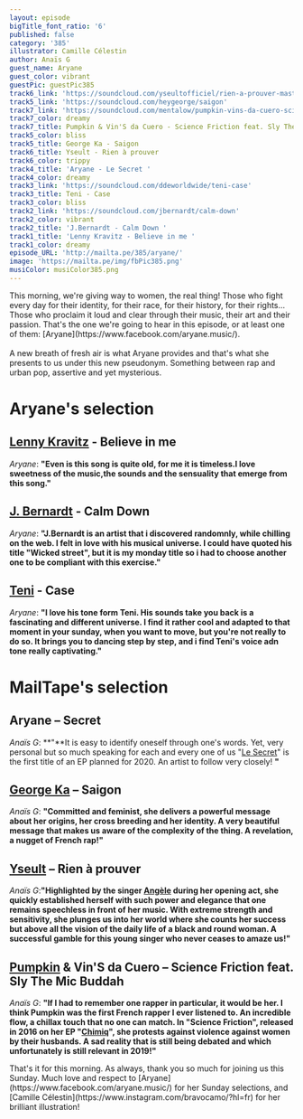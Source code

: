 ```yaml
---
layout: episode
bigTitle_font_ratio: '6'
published: false
category: '385'
illustrator: Camille Célestin
author: Anaïs G
guest_name: Aryane
guest_color: vibrant
guestPic: guestPic385
track6_link: 'https://soundcloud.com/yseultofficiel/rien-a-prouver-masterdisk-europe'
track5_link: 'https://soundcloud.com/heygeorge/saigon'
track7_link: 'https://soundcloud.com/mentalow/pumpkin-vins-da-cuero-science-friction'
track7_color: dreamy
track7_title: Pumpkin & Vin'S da Cuero - Science Friction feat. Sly The Mic Buddah
track5_color: bliss
track5_title: George Ka - Saigon
track6_title: Yseult - Rien à prouver
track6_color: trippy
track4_title: 'Aryane - Le Secret '
track4_color: dreamy
track3_link: 'https://soundcloud.com/ddeworldwide/teni-case'
track3_title: Teni - Case
track3_color: bliss
track2_link: 'https://soundcloud.com/jbernardt/calm-down'
track2_color: vibrant
track2_title: 'J.Bernardt - Calm Down '
track1_title: 'Lenny Kravitz - Believe in me '
track1_color: dreamy
episode_URL: 'http://mailta.pe/385/aryane/'
image: 'https://mailta.pe/img/fbPic385.png'
musiColor: musiColor385.png
---
```

<p id="introduction">This morning, we're giving way to women, the real thing! Those who fight every day for their identity, for their race, for their history, for their rights... Those who proclaim it loud and clear through their music, their art and their passion. That's the one we're going to hear in this episode, or at least one of them: [Aryane](https://www.facebook.com/aryane.music/).
<br><br> 
A new breath of fresh air is what Aryane provides and that's what she presents to us under this new pseudonym. Something between rap and urban pop, assertive and yet mysterious.
</p>

# Aryane's selection

## [Lenny Kravitz](https://fr.wikipedia.org/wiki/Lenny_Kravitz) - Believe in me
_Aryane_: **"**Even is this song is quite old, for me it is timeless.I love sweetness of the music,the sounds and the sensuality that emerge from this song.**"**

## [J. Bernardt](https://www.facebook.com/JBernardtmusic/) - Calm Down
_Aryane_: **"**J.Bernardt is an artist that i discovered randomnly, while chilling on the web. I felt in love with his musical universe. I could have quoted his title "Wicked street", but it is my monday title so i had to choose another one to be compliant with this exercise.**"**

## [Teni](https://en.wikipedia.org/wiki/Teni_(singer)) - Case
_Aryane_: **"**I love his tone form Teni. His sounds take you back is a fascinating and different universe. I find it rather cool and adapted to that moment in your sunday, when you want to move, but you're not really to do so. It brings you to dancing step by step, and i find Teni's voice adn tone really captivating.**"**


# MailTape's selection

## Aryane – Secret
_Anaïs G_: **"**It is easy to identify oneself through one's words. Yet, very personal but so much speaking for each and every one of us "[Le Secret](http://smarturl.it/aryanesecretsingle?fbclid=IwAR1d0fttEaBocwe7-tiJ63TbHB7LOaRhxxv_pS2wmqC2v4V_JE13lR_b7Kw)" is the first title of an EP planned for 2020. An artist to follow very closely! **"**

## [George Ka](https://www.facebook.com/georgekamusique/posts) – Saigon
_Anaïs G_: **"**Committed and feminist, she delivers a powerful message about her origins, her cross breeding and her identity. A very beautiful message that makes us aware of the complexity of the thing. A revelation, a nugget of French rap!**"**

## [Yseult](https://www.facebook.com/YseultOfficiel/) – Rien à prouver
_Anaïs G_:**"**Highlighted by the singer [Angèle](https://www.facebook.com/angeleouenpoudre/) during her opening act, she quickly established herself with such power and elegance that one remains speechless in front of her music. With extreme strength and sensitivity, she plunges us into her world where she counts her success but above all the vision of the daily life of a black and round woman. A successful gamble for this young singer who never ceases to amaze us!**"**

## [Pumpkin](https://pumpkinisorange.bandcamp.com/) & Vin'S da Cuero – Science Friction feat. Sly The Mic Buddah
_Anaïs G_: **"**If I had to remember one rapper in particular, it would be her. I think Pumpkin was the first French rapper I ever listened to. An incredible flow, a chillax touch that no one can match. In "Science Friction", released in 2016 on her EP "[Chimiq](https://store.mentalow.com/album/chimiq-ep)", she protests against violence against women by their husbands. A sad reality that is still being debated and which unfortunately is still relevant in 2019!**"**


<p id="outroduction"> That's it for this morning. As always, thank you so much for joining us this Sunday. Much love and respect to [Aryane](https://www.facebook.com/aryane.music/) for her Sunday selections, and [Camille Célestin](https://www.instagram.com/bravocamo/?hl=fr) for her brilliant illustration!</p>
